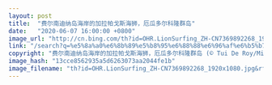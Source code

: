 ```yaml
---
layout: post
title:  "费尔南迪纳岛海岸的加拉帕戈斯海狮，厄瓜多尔科隆群岛"
date:   "2020-06-07 16:00:00 +0800"
image_url: "http://cn.bing.com/th?id=OHR.LionSurfing_ZH-CN7369892268_1920x1080.jpg&rf=LaDigue_1920x1080.jpg&pid=hp"
link: "/search?q=%e5%8a%a0%e6%8b%89%e5%b8%95%e6%88%88%e6%96%af%e6%b5%b7%e7%8b%ae&form=hpcapt&mkt=zh-cn"
copyright: "费尔南迪纳岛海岸的加拉帕戈斯海狮，厄瓜多尔科隆群岛 (© Tui De Roy/Minden Pictures)"
image_hash: "13cce8562935a5d6263073aa2044fe1b"
image_filename: "th?id=OHR.LionSurfing_ZH-CN7369892268_1920x1080.jpg&rf=LaDigue_1920x1080.jpg&pid=hp"
---
```

